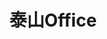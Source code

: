 ﻿---
id: 1113
title: "泰山Office"
weight: 1113
version: "5.0.0.352"
updateTime: "2024-02-27T16:43:00"
debName: "http://113.24.212.22:8090/upload/file/cn.ts-it.office_5.0.0.352_loongarch64_trial.deb"
debSize: "365.6MB"
command: "/opt/apps/cn.ts-it.office/files/ts-office %F"
---
